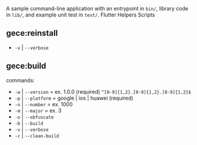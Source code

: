 A sample command-line application with an entrypoint in `bin/`, library code
in `lib/`, and example unit test in `test/`.
Flutter Helpers Scripts

## gece:reinstall
- `-v` | `--verbose`


## gece:build
commands:
- `-w` | `--version` = ex. 1.0.0 (required) `^[0-9]{1,2}.[0-9]{1,2}.[0-9]{1,2}$`
- `-p` | `--platform` = google | ios | huawei (required)
- `-n` | `--number` = ex. 1000
- `-m` | `--major` = ex. 3
- `-o` | `--obfuscate`
- `-b` | `--build`
- `-v` | `--verbose`
- `-c` | `--clean-build`
